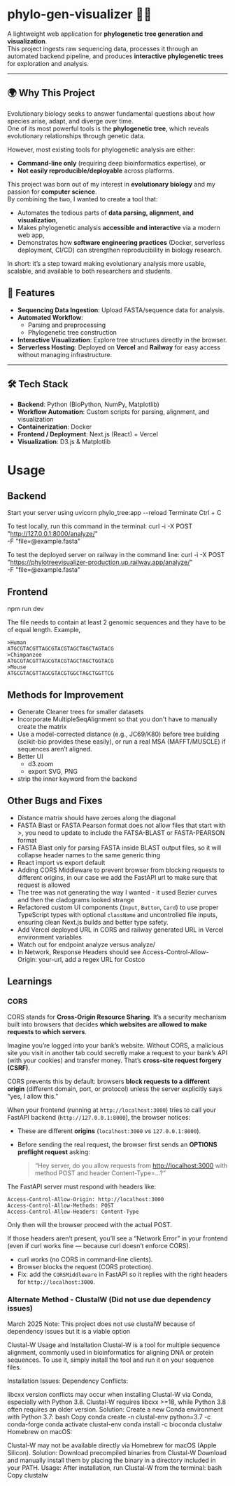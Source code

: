 # phylo-gen-visualizer 🧬🌳

A lightweight web application for **phylogenetic tree generation and visualization**.  
This project ingests raw sequencing data, processes it through an automated backend pipeline, and produces **interactive phylogenetic trees** for exploration and analysis.

---

## 🌍 Why This Project

Evolutionary biology seeks to answer fundamental questions about how species arise, adapt, and diverge over time.  
One of its most powerful tools is the **phylogenetic tree**, which reveals evolutionary relationships through genetic data.

However, most existing tools for phylogenetic analysis are either:

- **Command-line only** (requiring deep bioinformatics expertise), or
- **Not easily reproducible/deployable** across platforms.

This project was born out of my interest in **evolutionary biology** and my passion for **computer science**.  
By combining the two, I wanted to create a tool that:

- Automates the tedious parts of **data parsing, alignment, and visualization**,
- Makes phylogenetic analysis **accessible and interactive** via a modern web app,
- Demonstrates how **software engineering practices** (Docker, serverless deployment, CI/CD) can strengthen reproducibility in biology research.

In short: it’s a step toward making evolutionary analysis more usable, scalable, and available to both researchers and students.

## 🚀 Features

- **Sequencing Data Ingestion**: Upload FASTA/sequence data for analysis.
- **Automated Workflow**:
  - Parsing and preprocessing
  - Phylogenetic tree construction
- **Interactive Visualization**: Explore tree structures directly in the browser.
- **Serverless Hosting**: Deployed on **Vercel** and **Railway** for easy access without managing infrastructure.

---

## 🛠️ Tech Stack

- **Backend**: Python (BioPython, NumPy, Matplotlib)
- **Workflow Automation**: Custom scripts for parsing, alignment, and visualization
- **Containerization**: Docker
- **Frontend / Deployment**: Next.js (React) + Vercel
- **Visualization**: D3.js & Matplotlib

# Usage

## Backend

Start your server using uvicorn phylo_tree:app --reload
Terminate Ctrl + C

To test locally, run this command in the terminal:
curl -i -X POST "http://127.0.0.1:8000/analyze/" \
 -F "file=@example.fasta"

To test the deployed server on railway in the command line:
curl -i -X POST "https://phylotreevisualizer-production.up.railway.app/analyze/" \
 -F "file=@example.fasta"

## Frontend

npm run dev

The file needs to contain at least 2 genomic sequences and they have to be of equal length. Example,

```
>Human
ATGCGTACGTTAGCGTACGTAGCTAGCTAGTACG
>Chimpanzee
ATGCGTACGTTAGCGTACGTAGCTAGCTGGTACG
>Mouse
ATGCGTACGTTAGCGTACGTGGCTAGCTGGTTCG
```

## Methods for Improvement

- Generate Cleaner trees for smaller datasets
- Incorporate MultipleSeqAlignment so that you don't have to manually create the matrix
- Use a model-corrected distance (e.g., JC69/K80) before tree building (scikit-bio provides these easily), or run a real MSA (MAFFT/MUSCLE) if sequences aren’t aligned.
- Better UI
  - d3.zoom
  - export SVG, PNG
- strip the inner keyword from the backend

## Other Bugs and Fixes

- Distance matrix should have zeroes along the diagonal
- FASTA Blast or FASTA Pearson format does not allow files that start with >, you need to update to include the FATSA-BLAST or FASTA-PEARSON format
- FASTA Blast only for parsing FASTA inside BLAST output files, so it will collapse header names to the same generic thing
- React import vs export default
- Adding CORS Middleware to prevent browser from blocking requests to different origins, in our case we add the FastAPI url to make sure that request is allowed
- The tree was not generating the way I wanted - it used Bezier curves and then the cladograms looked strange
- Refactored custom UI components (`Input`, `Button`, `Card`) to use proper TypeScript types with optional `className` and uncontrolled file inputs, ensuring clean Next.js builds and better type safety.
- Add Vercel deployed URL in CORS and railway generated URL in Vercel environment variables
- Watch out for endpoint analyze versus analyze/
- In Network, Response Headers should see Access-Control-Allow-Origin: your-url, add a regex URL for Costco

## Learnings

### CORS

CORS stands for **Cross-Origin Resource Sharing**. It’s a security mechanism built into browsers that decides **which websites are allowed to make requests to which servers**.

Imagine you’re logged into your bank’s website. Without CORS, a malicious site you visit in another tab could secretly make a request to your bank’s API (with your cookies) and transfer money. That’s **cross-site request forgery (CSRF)**.

CORS prevents this by default: browsers **block requests to a different origin** (different domain, port, or protocol) unless the server explicitly says “yes, I allow this.”

When your frontend (running at `http://localhost:3000`) tries to call your FastAPI backend (`http://127.0.0.1:8000`), the browser notices:

- These are different **origins** (`localhost:3000` vs `127.0.0.1:8000`).
- Before sending the real request, the browser first sends an **OPTIONS preflight request** asking:

  > “Hey server, do you allow requests from [http://localhost:3000](http://localhost:3000) with method POST and header Content-Type=…?”

The FastAPI server must respond with headers like:

```
Access-Control-Allow-Origin: http://localhost:3000
Access-Control-Allow-Methods: POST
Access-Control-Allow-Headers: Content-Type
```

Only then will the browser proceed with the actual POST.

If those headers aren’t present, you’ll see a “Network Error” in your frontend (even if curl works fine — because curl doesn’t enforce CORS).

- curl works (no CORS in command-line clients).
- Browser blocks the request (CORS protection).
- Fix: add the `CORSMiddleware` in FastAPI so it replies with the right headers for `http://localhost:3000`.

### Alternate Method - ClustalW (Did not use due dependency issues)

March 2025
Note: This project does not use clustalW because of dependency issues but it is a viable option

Clustal-W Usage and Installation
Clustal-W is a tool for multiple sequence alignment, commonly used in bioinformatics for aligning DNA or protein sequences. To use it, simply install the tool and run it on your sequence files.

Installation Issues:
Dependency Conflicts:

libcxx version conflicts may occur when installing Clustal-W via Conda, especially with Python 3.8. Clustal-W requires libcxx >=18, while Python 3.8 often requires an older version.
Solution: Create a new Conda environment with Python 3.7:
bash
Copy
conda create -n clustal-env python=3.7 -c conda-forge
conda activate clustal-env
conda install -c bioconda clustalw
Homebrew on macOS:

Clustal-W may not be available directly via Homebrew for macOS (Apple Silicon).
Solution: Download precompiled binaries from Clustal-W Download and manually install them by placing the binary in a directory included in your PATH.
Usage:
After installation, run Clustal-W from the terminal:
bash
Copy
clustalw
